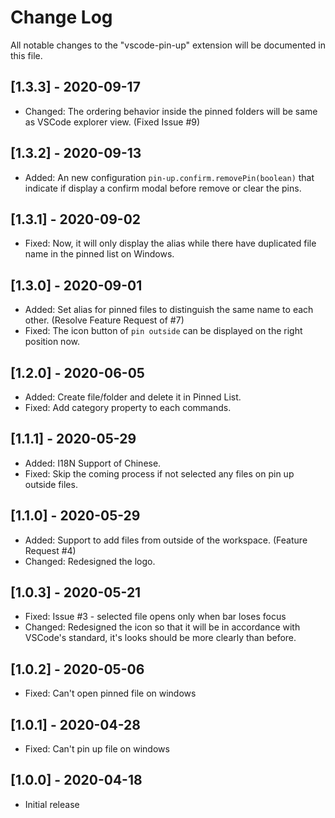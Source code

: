 # Change Log

All notable changes to the "vscode-pin-up" extension will be documented in this file.

## [1.3.3] - 2020-09-17

- Changed: The ordering behavior inside the pinned folders will be same as VSCode explorer view. (Fixed Issue #9)

## [1.3.2] - 2020-09-13

- Added: An new configuration `pin-up.confirm.removePin(boolean)` that indicate if display a confirm modal before remove or clear the pins.

## [1.3.1] - 2020-09-02

- Fixed: Now, it will only display the alias while there have duplicated file name in the pinned list on Windows.

## [1.3.0] - 2020-09-01

- Added: Set alias for pinned files to distinguish the same name to each other. (Resolve Feature Request of #7)
- Fixed: The icon button of `pin outside` can be displayed on the right position now.

## [1.2.0] - 2020-06-05

- Added: Create file/folder and delete it in Pinned List.
- Fixed: Add category property to each commands.

## [1.1.1] - 2020-05-29

- Added: I18N Support of Chinese.
- Fixed: Skip the coming process if not selected any files on pin up outside files.

## [1.1.0] - 2020-05-29

- Added: Support to add files from outside of the workspace. (Feature Request #4)
- Changed: Redesigned the logo.

## [1.0.3] - 2020-05-21

- Fixed: Issue #3 - selected file opens only when bar loses focus
- Changed: Redesigned the icon so that it will be in accordance with VSCode's standard, it's looks should be more clearly than before.

## [1.0.2] - 2020-05-06

- Fixed: Can't open pinned file on windows

## [1.0.1] - 2020-04-28

- Fixed: Can't pin up file on windows

## [1.0.0] - 2020-04-18

- Initial release